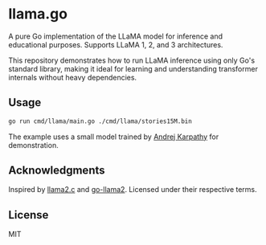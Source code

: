 # llama.go

A pure Go implementation of the LLaMA model for inference and educational purposes. Supports LLaMA 1, 2, and 3 architectures.

This repository demonstrates how to run LLaMA inference using only Go's standard library, making it ideal for learning and understanding transformer internals without heavy dependencies.

## Usage

```sh
go run cmd/llama/main.go ./cmd/llama/stories15M.bin
```

The example uses a small model trained by [Andrej Karpathy](https://github.com/karpathy/llama2.c?tab=readme-ov-file#models) for demonstration.

## Acknowledgments

Inspired by [llama2.c](https://github.com/karpathy/llama2.c) and [go-llama2](https://github.com/tmc/go-llama2). Licensed under their respective terms.

## License

MIT
